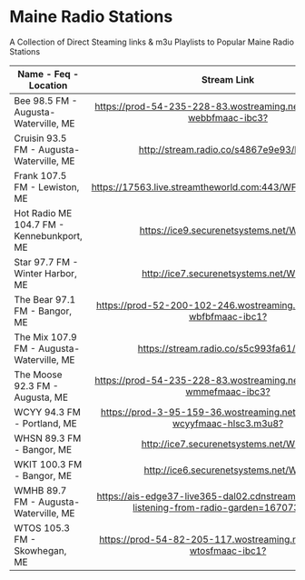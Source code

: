 # Maine Radio Stations
A Collection of Direct Steaming links & m3u Playlists to Popular Maine Radio Stations


| Name - Feq - Location                     | Stream Link                                                                                    |
| ----------------------------------------- |:----------------------------------------------------------------------------------------------:|
| Bee 98.5 FM - Augusta-Waterville, ME      | <https://prod-54-235-228-83.wostreaming.net/townsquare-webbfmaac-ibc3?>                        |
| Cruisin 93.5 FM - Augusta-Waterville, ME  | <http://stream.radio.co/s4867e9e93/listen>                                                     |
| Frank 107.5 FM - Lewiston, ME             | <https://17563.live.streamtheworld.com:443/WFNK_FMAAC.aac>                                     |
| Hot Radio ME 104.7 FM - Kennebunkport, ME | <https://ice9.securenetsystems.net/WHTP>                                                       | 
| Star 97.7 FM - Winter Harbor, ME          | <http://ice7.securenetsystems.net/WNSX>                                                        | 
| The Bear 97.1 FM - Bangor, ME             | <https://prod-52-200-102-246.wostreaming.net/blueberry-wbfbfmaac-ibc1?>                        |
| The Mix 107.9 FM - Augusta-Waterville, ME | <https://stream.radio.co/s5c993fa61/listen>                                                    |
| The Moose 92.3 FM - Augusta, ME           | <https://prod-54-235-228-83.wostreaming.net/townsquare-wmmefmaac-ibc3?>                        |
| WCYY 94.3 FM - Portland, ME               | <https://prod-3-95-159-36.wostreaming.net/townsquare-wcyyfmaac-hlsc3.m3u8?>                    | 
| WHSN 89.3 FM - Bangor, ME                 | <http://ice7.securenetsystems.net/WHSN>                                                        |
| WKIT 100.3 FM - Bangor, ME                | <http://ice6.securenetsystems.net/WKIT>                                                        |
| WMHB 89.7 FM - Augusta-Waterville, ME     | <https://ais-edge37-live365-dal02.cdnstream.com/a46702?listening-from-radio-garden=1670737978> | 
| WTOS 105.3 FM - Skowhegan, ME             | <https://prod-54-82-205-117.wostreaming.net/blueberry-wtosfmaac-ibc1?>                         | 
